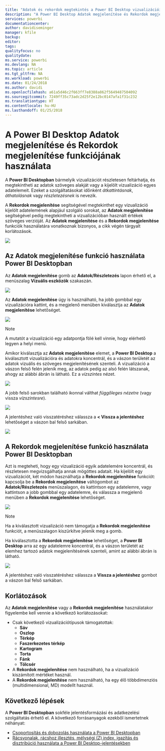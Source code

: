 ```yaml
---
title: "Adatok és rekordok megtekintés a Power BI Desktop vizualizációiban"
description: "A Power BI Desktop Adatok megjelenítése és Rekordok megjelenítése funkciójának használata a részletek feltárásához"
services: powerbi
documentationcenter: 
author: davidiseminger
manager: kfile
backup: 
editor: 
tags: 
qualityfocus: no
qualitydate: 
ms.service: powerbi
ms.devlang: NA
ms.topic: article
ms.tgt_pltfrm: NA
ms.workload: powerbi
ms.date: 01/24/2018
ms.author: davidi
ms.openlocfilehash: a61a5d46c2f663ff7e8388a862f5649487504092
ms.sourcegitcommit: 7249ff35c73adc2d25f2e12bc0147afa1f31c232
ms.translationtype: HT
ms.contentlocale: hu-HU
ms.lasthandoff: 01/25/2018
---
```

# <a name="use-see-data-and-see-records-in-power-bi-desktop"></a>A Power BI Desktop Adatok megjelenítése és Rekordok megjelenítése funkciójának használata
A **Power BI Desktopban** bármelyik vizualizációt részletesen feltárhatja, és megtekintheti az adatok szöveges alakját vagy a kijelölt vizualizáció egyes adatelemeit. Ezeket a szolgáltatásokat időnként *átkattintásnak*, *áthatolásnak* vagy *részletezésnek* is nevezik.

A **Rekordok megjelenítése** segítségével megtekinthet egy vizualizáció kijelölt adatelemének alapjául szolgáló sorokat, az **Adatok megjelenítése** segítségével pedig megtekintheti a vizualizációban használt értékek szöveges verzióját. Az **Adatok megjelenítése** és a **Rekordok megjelenítése** funkciók használatára vonatkoznak bizonyos, a cikk végén tárgyalt korlátozások.

![](media/desktop-see-data-see-records/see-data-see-records_1.png)

## <a name="using-see-data-in-power-bi-desktop"></a>Az Adatok megjelenítése funkció használata Power BI Desktopban
Az **Adatok megjelenítése** gomb az **Adatok/Részletezés** lapon érhető el, a menüszalag **Vizuális eszközök** szakaszán.

![](media/desktop-see-data-see-records/see-data-see-records_2.png)

Az **Adatok megjelenítése** úgy is használható, ha jobb gombbal egy vizualizációra kattint, és a megjelenő menüben kiválasztja az **Adatok megjelenítése** lehetőséget.

![](media/desktop-see-data-see-records/see-data-see-records_3.png)

> [!NOTE]
> A mutatót a vizualizáció egy adatpontja fölé kell vinnie, hogy elérhető legyen a helyi menü.
> 
> 

Amikor kiválasztja az **Adatok megjelenítése** elemet, a **Power BI Desktop** a kiválasztott vizualizációra és adatokra koncentrál, és a vászon területét az adatok vizuális és szöveges megjelenítésének szenteli. A vizualizáció a vászon felső felén jelenik meg, az adatok pedig az alsó felén látszanak, ahogy az alábbi ábrán is látható. Ez a *vízszintes* nézet.

![](media/desktop-see-data-see-records/see-data-see-records_4.png)

A jobb felső sarokban található ikonnal válthat *függőleges nézetre* (vagy vissza *vízszintesre*).

![](media/desktop-see-data-see-records/see-data-see-records_5.png)

A jelentéshez való visszatéréshez válassza a **< Vissza a jelentéshez** lehetőséget a vászon bal felső sarkában.

![](media/desktop-see-data-see-records/see-data-see-records_6.png)

## <a name="using-see-records-in-power-bi-desktop"></a>A Rekordok megjelenítése funkció használata Power BI Desktopban
Azt is megteheti, hogy egy vizualizáció egyik adatelemére koncentrál, és részletesen megvizsgálhatja annak mögöttes adatait. Ha kijelölt egy vizualizációt, két módon használhatja a **Rekordok megjelenítése** funkciót: kapcsolja be a **Rekordok megjelenítése** váltógombot az **Adatok/Részletezés** menüszalagon, és kattintson egy adatelemre, vagy kattintson a jobb gombbal egy adatelemre, és válassza a megjelenő menüben a **Rekordok megjelenítése** lehetőséget.

![](media/desktop-see-data-see-records/see-data-see-records_7.png)

> [!NOTE]
> Ha a kiválasztott vizualizáció nem támogatja a **Rekordok megjelenítése** funkciót, a menüszalagon kiszürkítve jelenik meg a gomb.
> 
> 

Ha kiválasztotta a **Rekordok megjelenítése** lehetőséget, a **Power BI Desktop** arra az egy adatelemre koncentrál, és a vászon területét az elemhez tartozó adatok megjelenítésének szenteli, amint az alábbi ábrán is látható.

![](media/desktop-see-data-see-records/see-data-see-records_8.png)

A jelentéshez való visszatéréshez válassza a **Vissza a jelentéshez** gombot a vászon bal felső sarkában.

## <a name="limitations"></a>Korlátozások
Az **Adatok megjelenítése** vagy a **Rekordok megjelenítése** használatakor figyelembe kell vennie a következő korlátozásokat:

* Csak következő vizualizációtípusok támogatottak:
  * **Sáv**
  * **Oszlop**
  * **Térkép**
  * **Faszerkezetes térkép**
  * **Kartogram**
  * **Torta**
  * **Fánk**
  * **Tölcsér**
* A **Rekordok megjelenítése** nem használható, ha a vizualizáció kiszámított mértéket használ.
* A **Rekordok megjelenítése** nem használható, ha egy élő többdimenziós (multidimensional, MD) modellt használ.

## <a name="next-steps"></a>Következő lépések
A **Power BI Desktopban** sokféle jelentésformázási és adatkezelési szolgáltatás érhető el. A következő forrásanyagok ezekből ismertetnek néhányat:

* [Csoportosítás és dobozolás használata a Power BI Desktopban](desktop-grouping-and-binning.md)
* [Rácsvonalak, rácshoz illesztés, mélységi (Z) index, igazítás és disztribúció használata a Power BI Desktop-jelentésekben](desktop-gridlines-snap-to-grid.md)

